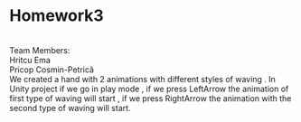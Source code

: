 # Homework3 
<br>
Team Members:
<br>Hritcu Ema<br>
Pricop Cosmin-Petrică <br>
We created a hand with 2 animations with different styles of waving . In Unity project if we go in play mode , if we press LeftArrow the animation of first type of waving will start , if we press RightArrow the animation with the second type of waving will start.<br>
